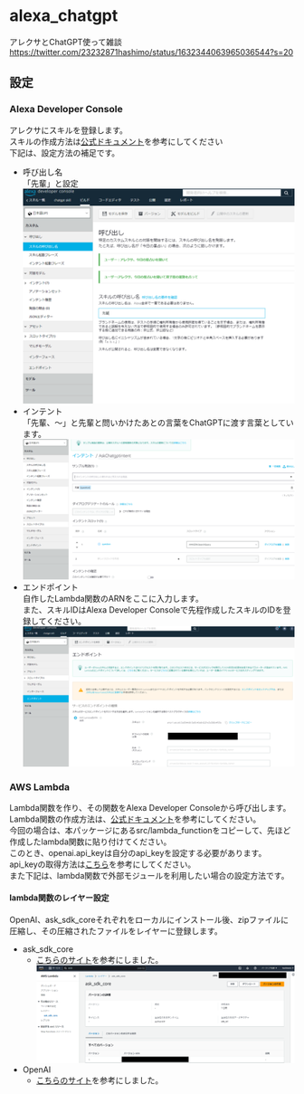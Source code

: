 # alexa_chatgpt
アレクサとChatGPT使って雑談  
https://twitter.com/23232871hashimo/status/1632344063965036544?s=20    
## 設定
### Alexa Developer Console
アレクサにスキルを登録します。  
スキルの作成方法は[公式ドキュメント](https://developer.amazon.com/ja-JP/docs/alexa/devconsole/about-the-developer-console.html)を参考にしてください  
下記は、設定方法の補足です。  
- 呼び出し名  
「先輩」と設定  
![invocation](https://github.com/ShunjiHashimoto/alexa_chatgpt/blob/main/docs/images/invocation.PNG?raw=true)
- インテント  
「先輩、〜」と先輩と問いかけたあとの言葉をChatGPTに渡す言葉としています。  
![intent](https://github.com/ShunjiHashimoto/alexa_chatgpt/blob/main/docs/images/intent.PNG?raw=true)
- エンドポイント  
自作したLambda関数のARNをここに入力します。  
また、スキルIDはAlexa Developer Consoleで先程作成したスキルのIDを登録してください。  
![endpoint](https://github.com/ShunjiHashimoto/alexa_chatgpt/blob/main/docs/images/endpoint.png?raw=true)
### AWS Lambda  
Lambda関数を作り、その関数をAlexa Developer Consoleから呼び出します。   
Lambda関数の作成方法は、[公式ドキュメント](https://docs.aws.amazon.com/ja_jp/lambda/latest/dg/getting-started.html)を参考にしてください。  
今回の場合は、本パッケージにあるsrc/lambda_functionをコピーして、先ほど作成したlambda関数に貼り付けてください。  
このとき、openai.api_keyは自分のapi_keyを設定する必要があります。
api_keyの取得方法は[こちら](https://thedeveloperspace.com/how-to-invoke-openai-apis-from-aws-lambda-functions/)を参考にしてください。  
また下記は、lambda関数で外部モジュールを利用したい場合の設定方法です。  

#### lambda関数のレイヤー設定
OpenAI、ask_sdk_coreそれぞれをローカルにインストール後、zipファイルに圧縮し、その圧縮されたファイルをレイヤーに登録します。  
- ask_sdk_core
    - [こちらのサイト](https://qiita.com/toshimin/items/e4d9bc3380db4d171f0e)を参考にしました。  
![layor](https://github.com/ShunjiHashimoto/alexa_chatgpt/blob/main/docs/images/layor.png?raw=true)  
- OpenAI
    - [こちらのサイト](https://thedeveloperspace.com/how-to-invoke-openai-apis-from-aws-lambda-functions/)を参考にしました。  
